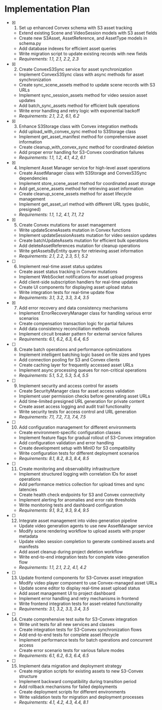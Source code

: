 # Implementation Plan

- [x] 1. Set up enhanced Convex schema with S3 asset tracking





  - Extend existing Scene and VideoSession models with S3 asset fields
  - Create new S3Asset, AssetReference, and AssetType models in schema.py
  - Add database indexes for efficient asset queries
  - Write migration script to update existing records with new fields
  - _Requirements: 1.1, 2.1, 2.2, 2.3_

- [x] 2. Create ConvexS3Sync service for asset synchronization




  - Implement ConvexS3Sync class with async methods for asset synchronization
  - Create sync_scene_assets method to update scene records with S3 URLs
  - Implement sync_session_assets method for video session asset updates
  - Add batch_sync_assets method for efficient bulk operations
  - Write error handling and retry logic with exponential backoff
  - _Requirements: 2.1, 2.2, 6.1, 6.2_

- [x] 3. Enhance S3Storage class with Convex integration methods




  - Add upload_with_convex_sync method to S3Storage class
  - Implement get_asset_manifest method for comprehensive asset information
  - Create cleanup_with_convex_sync method for coordinated deletion
  - Add proper error handling for S3-Convex coordination failures
  - _Requirements: 1.1, 1.2, 4.1, 4.2, 6.1_

- [x] 4. Implement Asset Manager service for high-level asset operations




  - Create AssetManager class with S3Storage and ConvexS3Sync dependencies
  - Implement store_scene_asset method for coordinated asset storage
  - Add get_scene_assets method for retrieving asset information
  - Create cleanup_scene_assets method for asset lifecycle management
  - Implement get_asset_url method with different URL types (public, presigned)
  - _Requirements: 1.1, 1.2, 4.1, 7.1, 7.2_

- [x] 5. Create Convex mutations for asset management




  - Write updateSceneAssets mutation in Convex functions
  - Implement updateSessionAssets mutation for video session updates
  - Create batchUpdateAssets mutation for efficient bulk operations
  - Add deleteAssetReferences mutation for cleanup operations
  - Write getAssetsByEntity query for retrieving asset information
  - _Requirements: 2.1, 2.2, 2.3, 5.1, 5.2_

- [ ] 6. Implement real-time asset status updates
  - Create asset status tracking in Convex mutations
  - Implement WebSocket notifications for asset upload progress
  - Add client-side subscription handlers for real-time updates
  - Create UI components for displaying asset upload status
  - Write integration tests for real-time update flow
  - _Requirements: 3.1, 3.2, 3.3, 3.4, 3.5_

- [x] 7. Add error recovery and data consistency mechanisms




  - Implement ErrorRecoveryManager class for handling various error scenarios
  - Create compensation transaction logic for partial failures
  - Add data consistency reconciliation methods
  - Implement circuit breaker pattern for external service failures
  - _Requirements: 6.1, 6.2, 6.3, 6.4, 6.5_

- [ ] 8. Create batch operations and performance optimizations
  - Implement intelligent batching logic based on file sizes and types
  - Add connection pooling for S3 and Convex clients
  - Create caching layer for frequently accessed asset URLs
  - Implement async processing queues for non-critical operations
  - _Requirements: 5.1, 5.2, 5.3, 5.4, 5.5_

- [ ] 9. Implement security and access control for assets
  - Create SecurityManager class for asset access validation
  - Implement user permission checks before generating asset URLs
  - Add time-limited presigned URL generation for private content
  - Create asset access logging and audit trail functionality
  - Write security tests for access control and URL generation
  - _Requirements: 7.1, 7.2, 7.3, 7.4, 7.5_

- [ ] 10. Add configuration management for different environments
  - Create environment-specific configuration classes
  - Implement feature flags for gradual rollout of S3-Convex integration
  - Add configuration validation and error handling
  - Create development setup with MinIO for S3 compatibility
  - Write configuration tests for different deployment scenarios
  - _Requirements: 8.1, 8.2, 8.3, 8.4, 8.5_

- [ ] 11. Create monitoring and observability infrastructure
  - Implement structured logging with correlation IDs for asset operations
  - Add performance metrics collection for upload times and sync latencies
  - Create health check endpoints for S3 and Convex connectivity
  - Implement alerting for anomalies and error rate thresholds
  - Write monitoring tests and dashboard configuration
  - _Requirements: 9.1, 9.2, 9.3, 9.4, 9.5_

- [ ] 12. Integrate asset management into video generation pipeline
  - Update video generation agents to use new AssetManager service
  - Modify scene rendering workflow to upload assets with proper metadata
  - Update video session completion to generate combined assets and manifests
  - Add asset cleanup during project deletion workflow
  - Write end-to-end integration tests for complete video generation flow
  - _Requirements: 1.1, 2.1, 2.2, 4.1, 4.2_

- [ ] 13. Update frontend components for S3-Convex asset integration
  - Modify video player component to use Convex-managed asset URLs
  - Update scene editor to display real-time asset upload status
  - Add asset management UI to project dashboard
  - Implement error handling and retry mechanisms in frontend
  - Write frontend integration tests for asset-related functionality
  - _Requirements: 3.1, 3.2, 3.3, 3.4, 3.5_

- [ ] 14. Create comprehensive test suite for S3-Convex integration
  - Write unit tests for all new services and classes
  - Create integration tests for S3-Convex synchronization flows
  - Add end-to-end tests for complete asset lifecycle
  - Implement performance tests for batch operations and concurrent access
  - Create error scenario tests for various failure modes
  - _Requirements: 6.1, 6.2, 6.3, 6.4, 6.5_

- [ ] 15. Implement data migration and deployment strategy
  - Create migration scripts for existing assets to new S3-Convex structure
  - Implement backward compatibility during transition period
  - Add rollback mechanisms for failed deployments
  - Create deployment scripts for different environments
  - Write validation tests for migration and deployment processes
  - _Requirements: 4.1, 4.2, 4.3, 4.4, 8.1_